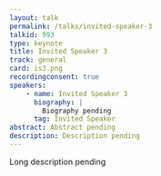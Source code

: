 ```yaml
---
layout: talk
permalink: /talks/invited-speaker-3
talkid: 993
type: keynote
title: Invited Speaker 3
track: general
card: is3.png
recordingconsent: true
speakers:
    - name: Invited Speaker 3
      biography: |
        Biography pending
      tag: Invited Speaker
abstract: Abstract pending
description: Description pending
---
```


Long description pending 
